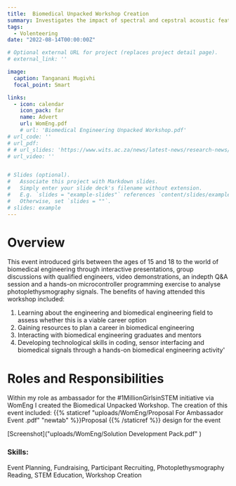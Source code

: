 ```yaml
---
title:  Biomedical Unpacked Workshop Creation
summary: Investigates the impact of spectral and cepstral acoustic features on persuasiveness in proof-of-concept study based on vocal characteristics.
tags:
  - Volenteering
date: "2022-08-14T00:00:00Z"

# Optional external URL for project (replaces project detail page).
# external_link: ''

image:
  caption: Tanganani Mugivhi 
  focal_point: Smart

links:
  - icon: calendar
    icon_pack: far
    name: Advert
    url: WomEng.pdf
    # url: 'Biomedical Engineering Unpacked Workshop.pdf'
# url_code: ''
# url_pdf: 
# # url_slides: 'https://www.wits.ac.za/news/latest-news/research-news/2021/2021-11/eie-open-day-2021.html'
# url_video: ''


# Slides (optional).
#   Associate this project with Markdown slides.
#   Simply enter your slide deck's filename without extension.
#   E.g. `slides = "example-slides"` references `content/slides/example-slides.md`.
#   Otherwise, set `slides = ""`.
# slides: example
---
```


# Overview
This event introduced girls between the ages of 15 and 18 to the world of biomedical engineering through interactive presentations, group discussions with qualified engineers, video demonstrations, an indepth Q&A session and a hands-on microcontroller programming exercise to analyse photoplethysmography signals. The benefits of having attended this workshop included: <br/> 
1. Learning about the engineering and biomedical engineering field to assess whether
this is a viable career option <br/> 
2. Gaining resources to plan a career in biomedical engineering <br/> 
3. Interacting with biomedical engineering graduates and mentors <br/> 
4. Developing technological skills in coding, sensor interfacing and biomedical signals
through a hands-on biomedical engineering activity'

# Roles and Responsibilities

Within my role as ambassador for the #1MillionGirlsinSTEM initiative via WomEng I created the Biomedical Unpacked Workshop. The creation of this event included:
{{% staticref "uploads/WomEng/Proposal For Ambassador Event .pdf" "newtab" %}}Proposal {{% /staticref %}} design for the event

[Screenshot]("uploads/WomEng/Solution Development Pack.pdf" )
<!-- - Planning a whole day workshop inclusive of:
  - {{% staticref "uploads/WomEng/Solution Development Pack.pdf" "newtab" %}}hands-on coding activity and handout{{% /staticref %}}
  - {{% staticref "uploads/WomEng/StudentPack.pdf" "newtab" %}}participant handout{{% /staticref %}}
  {{% staticref "uploads/WomEng/VolenteerPack.pdf" "newtab" %}}volenteer hand outs{{% /staticref %}} 
  - volenteer training  -->



<!-- 
{{% staticref "uploads/WomEng/Proposal For Ambassador Event .pdf" "newtab" %}}proposal{{% /staticref %}} for WomEng's approval
- Planning a whole day workshop inclusive of presentation content, {{% staticref "uploads/WomEng/Solution Development Pack.pdf" "newtab" %}}hands-on coding activity and handout{{% /staticref %}},  {{% staticref "uploads/WomEng/StudentPack.pdf" "newtab" %}}participant handout{{% /staticref %}}, {{% staticref "uploads/WomEng/VolenteerPack.pdf" "newtab" %}}volenteer hand outs{{% /staticref %}} and volenteer training 
- Fundraising via the School of Electrical and Information Engineering at the University of the Witwatersrand for the requisite arduino microcontrollers needed for the activity
- Installing the relevent software onto rented laptops
- Producing {{% staticref "uploads/WomEng/Biomedical Engineering Unpacked Workshop.pdf" "newtab" %}}adverts{{% /staticref %}}, recruiting participants and producing application content
- Screening applicants and producing indemnity forms  -->



### Skills: 
Event Planning, Fundraising, Participant Recruiting, Photoplethysmography Reading, STEM Education, Workshop Creation